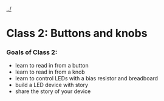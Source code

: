 [../](../)

# Class 2: Buttons and knobs

### Goals of Class 2:

 - learn to read in from a button
 - learn to read in from a knob
 - learn to control LEDs with a bias resistor and breadboard
 - build a LED device with story
 - share the story of your device